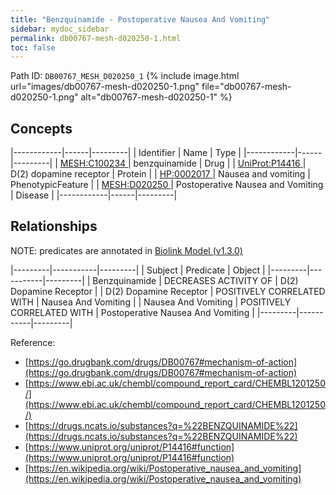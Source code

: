 ```yaml
---
title: "Benzquinamide - Postoperative Nausea And Vomiting"
sidebar: mydoc_sidebar
permalink: db00767-mesh-d020250-1.html
toc: false 
---
```



Path ID: `DB00767_MESH_D020250_1`
{% include image.html url="images/db00767-mesh-d020250-1.png" file="db00767-mesh-d020250-1.png" alt="db00767-mesh-d020250-1" %}

## Concepts

|------------|------|---------|
| Identifier | Name | Type    |
|------------|------|---------|
| <a href="https://identifiers.org/MESH:C100234">MESH:C100234 </a> | benzquinamide | Drug |
| <a href="https://identifiers.org/UniProt:P14416">UniProt:P14416 </a> | D(2) dopamine receptor | Protein |
| <a href="https://identifiers.org/HP:0002017">HP:0002017 </a> | Nausea and vomiting | PhenotypicFeature |
| <a href="https://identifiers.org/MESH:D020250">MESH:D020250 </a> | Postoperative Nausea and Vomiting | Disease |
|------------|------|---------|

## Relationships


NOTE: predicates are annotated in <a href="https://github.com/biolink/biolink-model/releases/tag/v1.3.0">Biolink Model (v1.3.0)</a>

|---------|-----------|---------|
| Subject | Predicate | Object  |
|---------|-----------|---------|
| Benzquinamide | DECREASES ACTIVITY OF | D(2) Dopamine Receptor |
| D(2) Dopamine Receptor | POSITIVELY CORRELATED WITH | Nausea And Vomiting |
| Nausea And Vomiting | POSITIVELY CORRELATED WITH | Postoperative Nausea And Vomiting |
|---------|-----------|---------|

Reference: 
  - [https://go.drugbank.com/drugs/DB00767#mechanism-of-action](https://go.drugbank.com/drugs/DB00767#mechanism-of-action)
  - [https://www.ebi.ac.uk/chembl/compound_report_card/CHEMBL1201250/](https://www.ebi.ac.uk/chembl/compound_report_card/CHEMBL1201250/)
  - [https://drugs.ncats.io/substances?q=%22BENZQUINAMIDE%22](https://drugs.ncats.io/substances?q=%22BENZQUINAMIDE%22)
  - [https://www.uniprot.org/uniprot/P14416#function](https://www.uniprot.org/uniprot/P14416#function)
  - [https://en.wikipedia.org/wiki/Postoperative_nausea_and_vomiting](https://en.wikipedia.org/wiki/Postoperative_nausea_and_vomiting)
